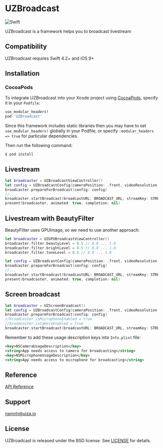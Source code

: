 # UZBroadcast
![Swift](https://img.shields.io/badge/%20in-swift%205.0-orange.svg)

UZBroadcast is a framework helps you to broadcast livestream

## Compatibility
UZBroadcast requires Swift 4.2+ and iOS 9+

## Installation

### CocoaPods
To integrate UZBroadcast into your Xcode project using [CocoaPods](http://cocoapods.org), specify it in your `Podfile`:

```ruby
use_modular_headers!
pod 'UZBroadcast'
```

Since this framework includes static libraries then you may have to set `use_modular_headers!` globally in your Podfile, or specify `:modular_headers => true` for particular dependencies.

Then run the following command:

```bash
$ pod install
```

## Livestream

```swift
let broadcaster = UZBroadcastViewController()
let config = UZBroadcastConfig(cameraPosition: .front, videoResolution: ._720, videoBitrate: ._3000, videoFPS: ._30, audioBitrate: ._128Kbps, audioSampleRate: ._44_1khz, adaptiveBitrate: true)
broadcaster.prepareForBroadcast(config: config)
//...
broadcaster.startBroadcast(broadcastURL: BROADCAST_URL, streamKey: STREAM_KEY)
present(broadcaster, animated: true, completion: nil)
```

## Livestream with BeautyFilter

BeautyFilter uses GPUImage, so we need to use another approach:

```swift
let broadcaster = UZGPUBroadcastViewController()
broadcaster.filter.beautyLevel = 0.5 // 0.0 ... 1.0
broadcaster.filter.brightLevel = 0.5 // 0.0 ... 1.0
broadcaster.filter.toneLevel = 0.5 // 0.0 ... 1.0

let config = UZBroadcastConfig(cameraPosition: .front, videoResolution: ._720, videoBitrate: ._3000, videoFPS: ._30, audioBitrate: ._128Kbps, audioSampleRate: ._44_1khz, adaptiveBitrate: true)
broadcaster.prepareForBroadcast(config: config)
//...
broadcaster.startBroadcast(broadcastURL: BROADCAST_URL, streamKey: STREAM_KEY)
present(broadcaster, animated: true, completion: nil)
```

## Screen broadcast

```swift
let broadcaster = UZScreenBroadcast()
let config = UZBroadcastConfig(cameraPosition: .front, videoResolution: ._720, videoBitrate: ._3000, videoFPS: ._30, audioBitrate: ._128Kbps, audioSampleRate: ._44_1khz, adaptiveBitrate: true)
broadcaster.prepareForBroadcast(config: config)
//broadcaster.isMicrophoneEnabled = true
//broadcaster.isCameraEnabled = true
broadcaster.startBroadcast(broadcastURL: BROADCAST_URL, streamKey: STREAM_KEY)
```

Remember to add these usage description keys into `Info.plist` file:
```xml
<key>NSCameraUsageDescription</key>
<string>App needs access to camera for broadcasting</string>
<key>NSMicrophoneUsageDescription</key>
<string>App needs access to microphone for broadcasting</string>
```

## Reference
[API Reference](https://uizaio.github.io/uiza-ios-broadcast-sdk/)

## Support
namnh@uiza.io

## License
UZBroadcast is released under the BSD license. See [LICENSE](https://github.com/uizaio/uiza-sdk-broadcast-ios/blob/master/LICENSE) for details.
